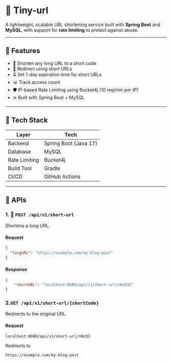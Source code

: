 # 🔗 Tiny-url

A lightweight, scalable URL shortening service built with **Spring Boot** and **MySQL**, with support for **rate limiting** to protect against abuse.

---
## 📌 Features

- 🔁 Shorten any long URL to a short code
- 🚀 Redirect using short URLs
- ⏳ Set 1-day expiration time for short URLs
- 📊 Track access count
- 🛡️ IP-based Rate Limiting using Bucket4j (10 req/min per IP)
- ☕ Built with Spring Boot + MySQL

---

## 🧱 Tech Stack

| Layer         | Tech                            |
|---------------|----------------------------------|
| Backend       | Spring Boot (Java 17)           |
| Database      | MySQL                           |
| Rate Limiting | Bucket4j                        |
| Build Tool    | Gradle                          |
| CI/CD         | GitHub Actions                  |

---

## 🔧 APIs

### 1. 📩 `POST /api/v1/short-url`
Shortens a long URL.

#### Request
```json
{
  "longURL": "https://example.com/my-blog-post"
}
```

#### Response
```json
{
    "shortURL": "localhost:8080/api/v1/short-url/nNcQ3Z"
}
```

### 2.`GET /api/v1/short-url/{shortCode}`
Redirects to the original URL.

#### Request
```
localhost:8080/api/v1/short-url/nNcQ3
```
Redirects to
```
https://example.com/my-blog-post
```
